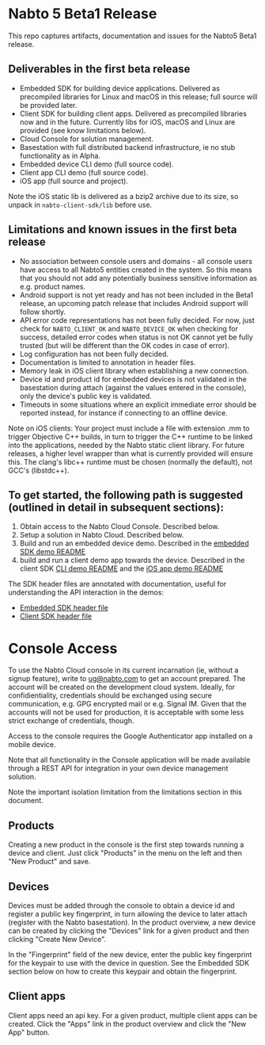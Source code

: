 # Nabto 5 Beta1 Release
This repo captures artifacts, documentation and issues for the Nabto5 Beta1 release.

## Deliverables in the first beta release

* Embedded SDK for building device applications. Delivered as precompiled libraries for Linux and macOS in this release; full source will be provided later.
* Client SDK for building client apps. Delivered as precompiled libraries now and in the future. Currently libs for iOS, macOS and Linux are provided (see know limitations below).
* Cloud Console for solution management.
* Basestation with full distributed backend infrastructure, ie no stub functionality as in Alpha.
* Embedded device CLI demo (full source code).
* Client app CLI demo (full source code).
* iOS app (full source and project).

Note the iOS static lib is delivered as a bzip2 archive due to its size, so unpack in `nabto-client-sdk/lib` before use.

## Limitations and known issues in the first beta release

* No association between console users and domains - all console users have access to all Nabto5 entities created in the system. So this means that you should not add any potentially business sensitive information as e.g. product names.
* Android support is not yet ready and has not been included in the Beta1 release, an upcoming patch release that includes Android support will follow shortly.
* API error code representations has not been fully decided. For now, just check for `NABTO_CLIENT_OK` and `NABTO_DEVICE_OK` when checking for success, detailed error codes when status is not OK cannot yet be fully trusted (but will be different than the OK codes in case of error).
* Log configuration has not been fully decided.
* Documentation is limited to annotation in header files.
* Memory leak in iOS client library when establishing a new connection.
* Device id and product id for embedded devices is not validated in the basestation during attach (against the values entered in the console), only the device's public key is validated.
* Timeouts in some situations where an explicit immediate error should be reported instead, for instance if connecting to an offline device.

Note on iOS clients: Your project must include a file with extension .mm to trigger Objective C++ builds, in turn to trigger the C++ runtime to be linked into the applications, needed by the Nabto static client library. For future releases, a higher level wrapper than what is currently provided will ensure this. The clang's libc++ runtime must be chosen (normally the default), not GCC's (libstdc++).

## To get started, the following path is suggested (outlined in detail in subsequent sections):

1. Obtain access to the Nabto Cloud Console. Described below.
2. Setup a solution in Nabto Cloud. Described below.
3. Build and run an embedded device demo. Described in the [embedded SDK demo README](nabto-embedded-sdk/demo/README.md)
4. build and run a client demo app towards the device. Described in the client SDK [CLI demo README](nabto-client-sdk/cli-demo/README.md) and the [iOS app demo README](nabto-client-sdk/ios-demo/README.md)

The SDK header files are annotated with documentation, useful for understanding the API interaction in the demos:

* [Embedded SDK header file](nabto-embedded-sdk/include/nabto/nabto_device.h)
* [Client SDK header file](nabto-client-sdk/include/nabto/nabto_client.h)

# Console Access

To use the Nabto Cloud console in its current incarnation (ie, without a signup feature), write to ug@nabto.com to get an account prepared. The account will be created on the development cloud system. Ideally, for confidientiality, credentials should be exchanged using secure communication, e.g. GPG encrypted mail or e.g. Signal IM. Given that the accounts will not be used for production, it is acceptable with some less strict exchange of credentials, though.

Access to the console requires the Google Authenticator app installed on a mobile device.

Note that all functionality in the Console application will be made available through a REST API for integration in your own device management solution.

Note the important isolation limitation from the limitations section in this document.

## Products

Creating a new product in the console is the first step towards running a device and client. Just click "Products" in the menu on the left and then "New Product" and save.


## Devices

Devices must be added through the console to obtain a device id and register a public key fingerprint, in turn allowing the device to later attach (register with the Nabto basestation). In the product overview, a new device can be created by clicking the "Devices" link for a given product and then clicking "Create New Device".

In the "Fingerprint" field of the new device, enter the public key fingerprint for the keypair to use with the device in question. See the Embedded SDK section below on how to create this keypair and obtain the fingerprint.

## Client apps

Client apps need an api key. For a given product, multiple client apps can be created. Click the "Apps" link in the product overview and click the "New App" button.
